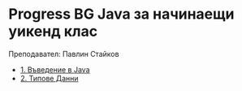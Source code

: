 # Progress BG Java за начинаещи уикенд клас

Преподавател: Павлин Стайков

* [1. Въведение в Java](src/l1intro/README.md)
* [2. Типове Данни](src/l2dataTypes/README.md)
